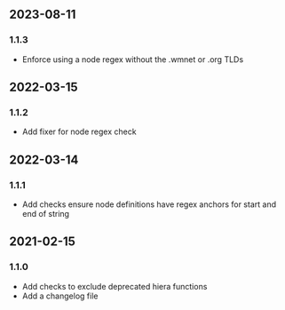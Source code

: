 ## 2023-08-11
### 1.1.3
 * Enforce using a node regex without the .wmnet or .org TLDs

## 2022-03-15
### 1.1.2
 * Add fixer for node regex check

## 2022-03-14
### 1.1.1
 * Add checks ensure node definitions have regex anchors for start and end of string

## 2021-02-15
### 1.1.0
 * Add checks to exclude deprecated hiera functions
 * Add a changelog file


